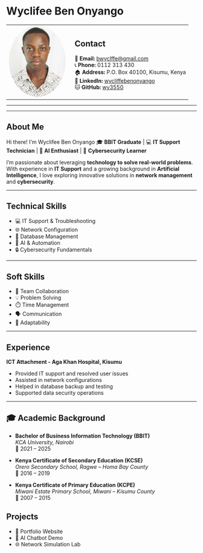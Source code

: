# Wyclifee Ben Onyango

<table>
<tr>
<td width="160">
<img src="profile.jpg" alt="Ben Wycliffe Onyango" width="150" style="border-radius: 50%;">
</td>
<td>

<h2>Contact</h2>

📧 <strong>Email:</strong> bwyclffe@gmail.com  
📞 <strong>Phone:</strong> 0112 313 430  
🏠 <strong>Address:</strong> P.O. Box 40100, Kisumu, Kenya  
💼 <strong>LinkedIn:</strong> <a href="https://www.linkedin.com/in/wycliffebenonyango">wycliffebenonyango</a>  
🐱 <strong>GitHub:</strong> <a href="https://github.com/wy3550">wy3550</a>  

</td>
</tr>
</table>

---


---

## About Me
Hi there! I'm Wyclifee Ben Onyango 🎓 **BBIT Graduate** | 💻 **IT Support Technician** | 🤖 **AI Enthusiast** | 🔐 **Cybersecurity Learner**

I’m passionate about leveraging **technology to solve real-world problems**. With experience in **IT Support** and a growing background in **Artificial Intelligence**, I love exploring innovative solutions in **network management** and **cybersecurity**.

---

## Technical Skills
- 💻 IT Support & Troubleshooting  
- 🌐 Network Configuration  
- 📂 Database Management  
- 🤖 AI & Automation  
- 🔒 Cybersecurity Fundamentals  

---

## Soft Skills
- 🤝 Team Collaboration  
- 💡 Problem Solving  
- ⏱️ Time Management  
- 🗣️ Communication  
- 🌱 Adaptability  

---

## Experience
**ICT Attachment - Aga Khan Hospital, Kisumu**  
- Provided IT support and resolved user issues  
- Assisted in network configurations  
- Helped in database backup and testing  
- Supported data security operations  

---

 ## 🎓 Academic Background

- **Bachelor of Business Information Technology (BBIT)**  
  *KCA University, Nairobi*  
  📅 2021 – 2025  

- **Kenya Certificate of Secondary Education (KCSE)**  
  *Orero Secondary School, Ragwe – Homa Bay County*  
  📅 2016 – 2019  

- **Kenya Certificate of Primary Education (KCPE)**  
  *Miwani Estate Primary School, Miwani – Kisumu County*  
  📅 2007 – 2015


## Projects
- 🚀 Portfolio Website  
- 🤖 AI Chatbot Demo  
- 🌐 Network Simulation Lab

